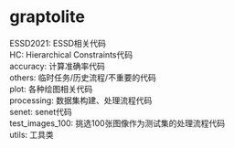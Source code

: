 ﻿# graptolite  
ESSD2021: ESSD相关代码  
HC: Hierarchical Constraints代码  
accuracy: 计算准确率代码  
others: 临时任务/历史流程/不重要的代码  
plot: 各种绘图相关代码  
processing: 数据集构建、处理流程代码  
senet: senet代码  
test_images_100: 挑选100张图像作为测试集的处理流程代码  
utils: 工具类  
